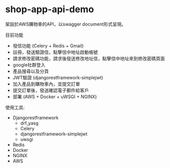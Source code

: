 # shop-app-api-demo

架設於AWS購物車的API，以swagger document形式呈現。

目前功能
  - 發信功能 (Celery + Redis + Gmail)
  - 註冊，發送驗證信，點擊信中地址啟動帳號
  - 請求修改密碼功能，請求後發送修改地址信，點擊信中地址來到修改密碼頁面 
  - google社群登入
  - 產品搜尋以及分頁
  - JWT驗證 (djangorestframework-simplejwt)
  - 加入產品到購物車內，並提交訂單
  - 提交訂單後，發送確認電子郵件給客戶
  - 部署 (AWS + Docker + uWSGI + NGINX)

使用工具:
 - Djangorestframework
   - drf_yasg
   - Celery 
   - djangorestframework-simplejwt
   - uwsgi
 - Redis 
 - Docker
 - NGINX
 - AWS
 
